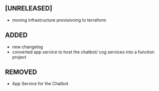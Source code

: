 ## [UNRELEASED]
- moving infrastructure provisioning to terraform


## ADDED
- new changelog
- converted app service to host the chatbot/ cog services into a function project

## REMOVED
- App Service for the Chatbot